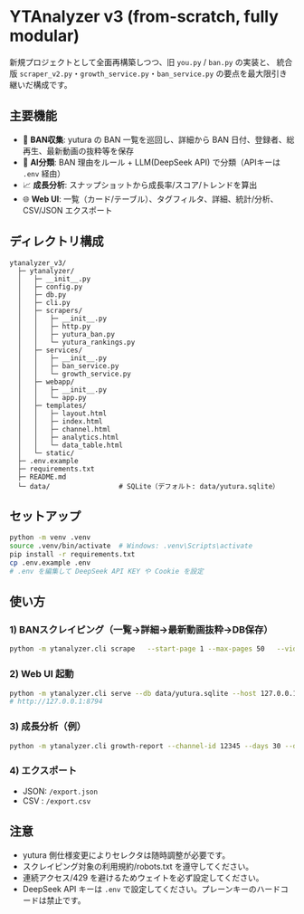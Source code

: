 # YTAnalyzer v3 (from-scratch, fully modular)

新規プロジェクトとして全面再構築しつつ、旧 `you.py` / `ban.py` の実装と、
統合版 `scraper_v2.py`・`growth_service.py`・`ban_service.py` の要点を最大限引き継いだ構成です。

## 主要機能
- 🔎 **BAN収集**: yutura の BAN 一覧を巡回し、詳細から BAN 日付、登録者、総再生、最新動画の抜粋等を保存
- 🧠 **AI分類**: BAN 理由をルール + LLM(DeepSeek API) で分類（APIキーは `.env` 経由）
- 📈 **成長分析**: スナップショットから成長率/スコア/トレンドを算出
- 🌐 **Web UI**: 一覧（カード/テーブル）、タグフィルタ、詳細、統計/分析、CSV/JSON エクスポート

## ディレクトリ構成
```
ytanalyzer_v3/
  ├─ ytanalyzer/
  │   ├─ __init__.py
  │   ├─ config.py
  │   ├─ db.py
  │   ├─ cli.py
  │   ├─ scrapers/
  │   │   ├─ __init__.py
  │   │   ├─ http.py
  │   │   ├─ yutura_ban.py
  │   │   └─ yutura_rankings.py
  │   ├─ services/
  │   │   ├─ __init__.py
  │   │   ├─ ban_service.py
  │   │   └─ growth_service.py
  │   ├─ webapp/
  │   │   ├─ __init__.py
  │   │   └─ app.py
  │   ├─ templates/
  │   │   ├─ layout.html
  │   │   ├─ index.html
  │   │   ├─ channel.html
  │   │   ├─ analytics.html
  │   │   └─ data_table.html
  │   └─ static/
  ├─ .env.example
  ├─ requirements.txt
  ├─ README.md
  └─ data/                 # SQLite（デフォルト: data/yutura.sqlite）
```

## セットアップ
```bash
python -m venv .venv
source .venv/bin/activate  # Windows: .venv\Scripts\activate
pip install -r requirements.txt
cp .env.example .env
# .env を編集して DeepSeek API KEY や Cookie を設定
```

## 使い方

### 1) BANスクレイピング（一覧→詳細→最新動画抜粋→DB保存）
```bash
python -m ytanalyzer.cli scrape   --start-page 1 --max-pages 50   --videos-per-channel 3   --db data/yutura.sqlite   --cookies-txt cookies.txt   --request-wait 0.45 --page-wait 1.2 --cooldown-429 90
```

### 2) Web UI 起動
```bash
python -m ytanalyzer.cli serve --db data/yutura.sqlite --host 127.0.0.1 --port 8794
# http://127.0.0.1:8794
```

### 3) 成長分析（例）
```bash
python -m ytanalyzer.cli growth-report --channel-id 12345 --days 30 --db data/yutura.sqlite
```

### 4) エクスポート
- JSON: `/export.json`
- CSV : `/export.csv`

## 注意
- yutura 側仕様変更によりセレクタは随時調整が必要です。
- スクレイピング対象の利用規約/robots.txt を遵守してください。
- 連続アクセス/429 を避けるためウェイトを必ず設定してください。
- DeepSeek API キーは `.env` で設定してください。プレーンキーのハードコードは禁止です。


